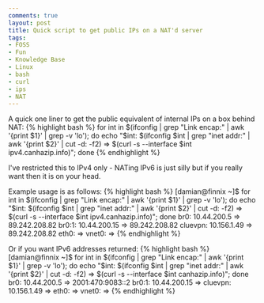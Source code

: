 ```yaml
---
comments: true
layout: post
title: Quick script to get public IPs on a NAT'd server
tags:
- FOSS
- Fun
- Knowledge Base
- Linux
- bash
- curl
- ips
- NAT
---
```


A quick one liner to get the public equivalent of internal IPs on a box behind NAT:
{% highlight bash %}
for int in $(ifconfig | grep "Link encap:" | awk '{print $1}' | grep -v 'lo'); do echo "$int: $(ifconfig $int | grep "inet addr:" | awk '{print $2}' | cut -d: -f2) => $(curl -s --interface $int ipv4.canhazip.info)"; done
{% endhighlight %}

I've restricted this to IPv4 only - NATing IPv6 is just silly but if you really want then it is on your head.

Example usage is as follows:
{% highlight bash %}
[damian@finnix ~]$ for int in $(ifconfig | grep "Link encap:" | awk '{print $1}' | grep -v 'lo'); do echo "$int: $(ifconfig $int | grep "inet addr:" | awk '{print $2}' | cut -d: -f2) => $(curl -s --interface $int ipv4.canhazip.info)"; done
br0: 10.44.200.5 => 89.242.208.82
br0:1: 10.44.200.15 => 89.242.208.82
cluevpn: 10.156.1.49 => 89.242.208.82
eth0: =>
vnet0: =>
{% endhighlight %}

Or if you want IPv6 addresses returned:
{% highlight bash %}
[damian@finnix ~]$ for int in $(ifconfig | grep "Link encap:" | awk '{print $1}' | grep -v 'lo'); do echo "$int: $(ifconfig $int | grep "inet addr:" | awk '{print $2}' | cut -d: -f2) => $(curl -s --interface $int canhazip.info)"; done
br0: 10.44.200.5 => 2001:470:9083::2
br0:1: 10.44.200.15 =>
cluevpn: 10.156.1.49 =>
eth0: =>
vnet0: =>
{% endhighlight %}

